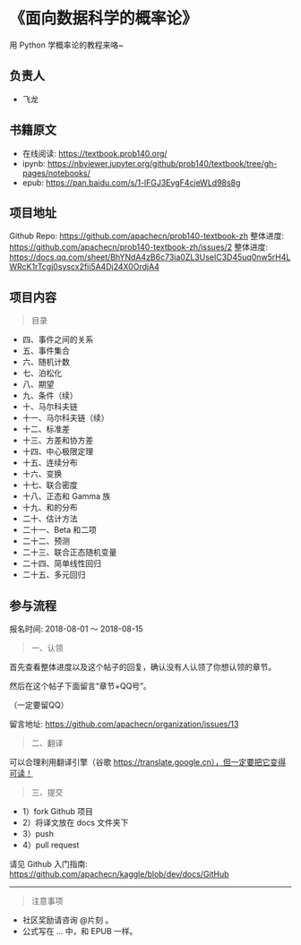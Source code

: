 # 《面向数据科学的概率论》

用 Python 学概率论的教程来咯~

## 负责人

* 飞龙

## 书籍原文

* 在线阅读: https://textbook.prob140.org/
* ipynb:   https://nbviewer.jupyter.org/github/prob140/textbook/tree/gh-pages/notebooks/
* epub:    https://pan.baidu.com/s/1-lFGJ3EygF4cjeWLd98s8g

## 项目地址

Github Repo: https://github.com/apachecn/prob140-textbook-zh
整体进度: https://github.com/apachecn/prob140-textbook-zh/issues/2
整体进度: https://docs.qq.com/sheet/BhYNdA4zB6c73ia0ZL3UseIC3D45uq0nw5rH4LWRcK1rTcgj0syscx2fii5A4Dj24X0OrdjA4

## 项目内容

> 目录

* 四、事件之间的关系
* 五、事件集合
* 六、随机计数
* 七、泊松化
* 八、期望
* 九、条件（续）
* 十、马尔科夫链
* 十一、马尔科夫链（续）
* 十二、标准差
* 十三、方差和协方差
* 十四、中心极限定理
* 十五、连续分布
* 十六、变换
* 十七、联合密度
* 十八、正态和 Gamma 族
* 十九、和的分布
* 二十、估计方法
* 二十一、Beta 和二项
* 二十二、预测
* 二十三、联合正态随机变量
* 二十四、简单线性回归
* 二十五、多元回归

## 参与流程

报名时间: 2018-08-01 ～ 2018-08-15

> 一、认领

首先查看整体进度以及这个帖子的回复，确认没有人认领了你想认领的章节。
 
然后在这个帖子下面留言“章节+QQ号”。

（一定要留QQ）

留言地址: https://github.com/apachecn/organization/issues/13

> 二、翻译

可以合理利用翻译引擎（谷歌 https://translate.google.cn），但一定要把它变得可读！

> 三、提交

* 1）fork Github 项目
* 2）将译文放在 docs 文件夹下
* 3）push
* 4）pull request

请见 Github 入门指南: https://github.com/apachecn/kaggle/blob/dev/docs/GitHub

* * *

> 注意事项

* 社区奖励请咨询 @片刻 。
* 公式写在 $...$ 中，和 EPUB 一样。
